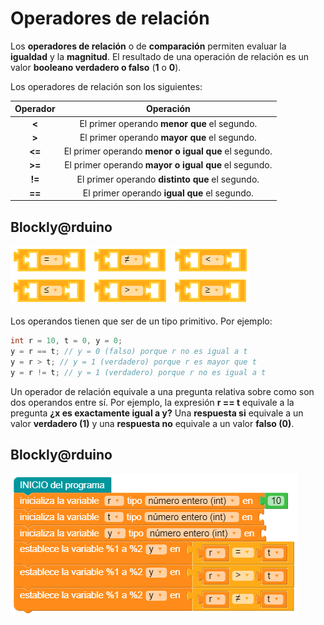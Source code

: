 # Operadores de relación

Los **operadores de relación** o de **comparación** permiten evaluar la **igualdad** y la **magnitud**. El resultado de una operación de relación es un valor **booleano verdadero o falso** (**1** o **0**). 

Los operadores de relación son los siguientes:

Operador   |    Operación
:-------:  |  :---------:
__<__         |  El primer operando **menor que** el segundo.
__>__          | El primer operando **mayor que** el segundo.
__<=__         | El primer operando **menor o igual que** el segundo.
__>=__        | El primer operando **mayor o igual que** el segundo.
__!=__         | El primer operando **distinto que** el segundo.
__==__         | El primer operando **igual que** el segundo.

## Blockly@rduino
![](https://github.com/Ezzzzzzzzzzzzzz/CursoRoboticaAplicada/blob/master/Operadores/capture1604427243330.png)
![](https://github.com/Ezzzzzzzzzzzzzz/CursoRoboticaAplicada/blob/master/Operadores/capture1604427246708.png)
![](https://github.com/Ezzzzzzzzzzzzzz/CursoRoboticaAplicada/blob/master/Operadores/capture1604427249579.png)
![](https://github.com/Ezzzzzzzzzzzzzz/CursoRoboticaAplicada/blob/master/Operadores/capture1604427252528.png)
![](https://github.com/Ezzzzzzzzzzzzzz/CursoRoboticaAplicada/blob/master/Operadores/capture1604427255567.png)
![](https://github.com/Ezzzzzzzzzzzzzz/CursoRoboticaAplicada/blob/master/Operadores/capture1604427259059.png)

Los operandos tienen que ser de un tipo primitivo. Por ejemplo:

```c
int r = 10, t = 0, y = 0;
y = r == t; // y = 0 (falso) porque r no es igual a t
y = r > t; // y = 1 (verdadero) porque r es mayor que t
y = r != t; // y = 1 (verdadero) porque r no es igual a t
```
Un operador de relación equivale a una pregunta relativa sobre como son dos operandos entre sí. Por ejemplo, la expresión **r == t** equivale a la pregunta **¿x es exactamente igual a y?** Una **respuesta si** equivale a un valor **verdadero (1)** y una **respuesta no** equivale a un valor **falso (0)**.

## Blockly@rduino
![](https://github.com/Ezzzzzzzzzzzzzz/CursoRoboticaAplicada/blob/master/Operadores/capture1604427191622.png)
<!--stackedit_data:
eyJoaXN0b3J5IjpbLTE4MjQ4NDM1NDYsLTE2MDEzOTkwMzIsLT
E1NTMyMDc4MjldfQ==
-->